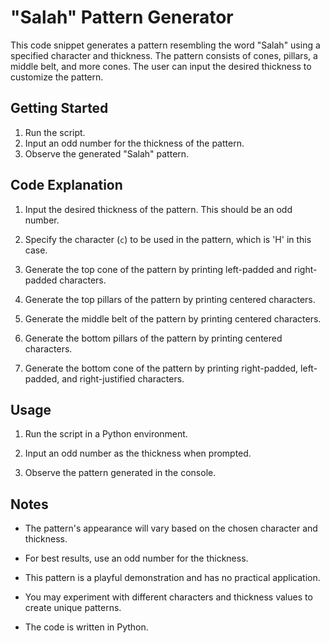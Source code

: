 # "Salah" Pattern Generator

This code snippet generates a pattern resembling the word "Salah" using a specified character and thickness. The pattern consists of cones, pillars, a middle belt, and more cones. The user can input the desired thickness to customize the pattern.

## Getting Started

1. Run the script.
2. Input an odd number for the thickness of the pattern.
3. Observe the generated "Salah" pattern.

## Code Explanation

1. Input the desired thickness of the pattern. This should be an odd number.

2. Specify the character (`c`) to be used in the pattern, which is 'H' in this case.

3. Generate the top cone of the pattern by printing left-padded and right-padded characters.

4. Generate the top pillars of the pattern by printing centered characters.

5. Generate the middle belt of the pattern by printing centered characters.

6. Generate the bottom pillars of the pattern by printing centered characters.

7. Generate the bottom cone of the pattern by printing right-padded, left-padded, and right-justified characters.

## Usage

1. Run the script in a Python environment.

2. Input an odd number as the thickness when prompted.

3. Observe the pattern generated in the console.

## Notes

- The pattern's appearance will vary based on the chosen character and thickness.

- For best results, use an odd number for the thickness.

- This pattern is a playful demonstration and has no practical application.

- You may experiment with different characters and thickness values to create unique patterns.

- The code is written in Python.

